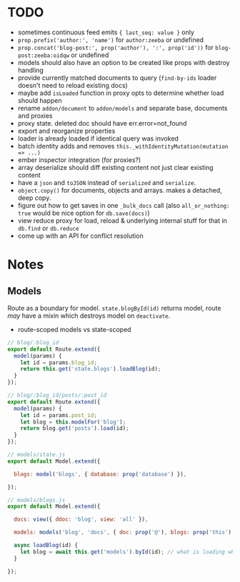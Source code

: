 # TODO

* sometimes continuous feed emits `{ last_seq: value }` only
* `prop.prefix('author:', 'name')` for `author:zeeba` or undefined
* `prop.concat('blog-post:', prop('author'), ':', prop('id'))` for `blog-post:zeeba:oidqw` or undefined
* models should also have an option to be created like props with destroy handling
* provide currently matched documents to query (`find-by-ids` loader doesn't need to reload existing docs)
* maybe add `isLoaded` function in proxy opts to determine whether load should happen
* rename `addon/document` to `addon/models` and separate base, documents and proxies
* proxy state. deleted doc should have err.error=not_found
* export and reorganize properties
* loader is already loaded if identical query was invoked
* batch identity adds and removes `this._withIdentityMutation(mutation => ...)`
* ember inspector integration (for proxies?)
* array deserialize should diff existing content not just clear existing content
* have a `json` and `toJSON` instead of `serialized` and `serialize`.
* `object.copy()` for documents, objects and arrays. makes a detached, deep copy.
* figure out how to get saves in one `_bulk_docs` call (also `all_or_nothing: true` would be nice option for `db.save(docs)`)
* view reduce proxy for load, reload & underlying internal stuff for that in `db.find` or `db.reduce`
* come up with an API for conflict resolution

# Notes

## Models

Route as a boundary for model. `state.blogById(id)` returns model, route _may_ have a mixin which destroys model on `deactivate`.

* route-scoped models vs state-scoped

``` javascript
// blog/:blog_id
export default Route.extend({
  model(params) {
    let id = params.blog_id;
    return this.get('state.blogs').loadBlog(id);
  }
});

// blog/:blog_id/posts/:post_id
export default Route.extend({
  model(params) {
    let id = params.post_id;
    let blog = this.modelFor('blog');
    return blog.get('posts').load(id);
  }
});
```

``` javascript
// models/state.js
export default Model.extend({

  blogs: model('blogs', { database: prop('database') }),

});

// models/blogs.js
export default Model.extend({

  docs: view({ ddoc: 'blog', view: 'all' }),

  models: models('blog', 'docs', { doc: prop('@'), blogs: prop('this') }), // each(), prop('this')

  async loadBlog(id) {
    let blog = await this.get('models').byId(id); // what is loading what here?
  }

});
```
